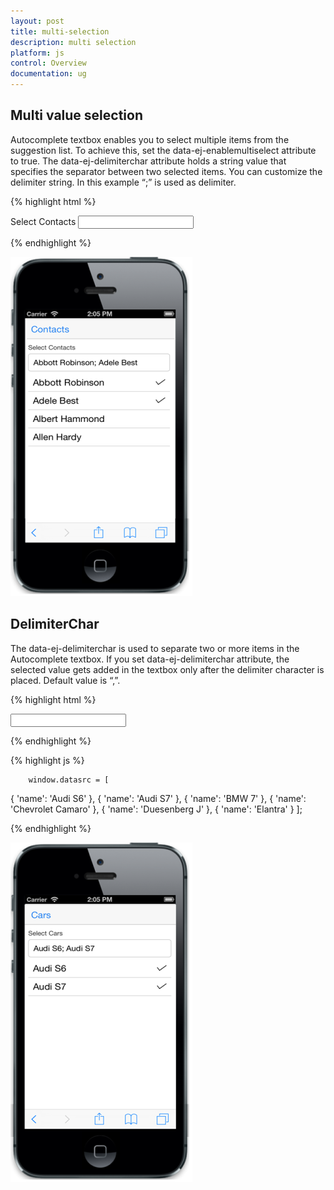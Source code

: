 ```yaml
---
layout: post
title: multi-selection
description: multi selection
platform: js
control: Overview
documentation: ug
---
```



## Multi value selection

Autocomplete textbox enables you to select multiple items from the suggestion list. To achieve this, set the data-ej-enablemultiselect attribute to true. The data-ej-delimiterchar attribute holds a string value that specifies the separator between two selected items. You can customize the delimiter string. In this example “;” is used as delimiter.

{% highlight html %}


<label>Select Contacts</label>
     <!-- Autocomplete control -->
<input id="contacts" data-role="ejmautocomplete" data-ej-watermarktext="Search Contacts" data-ej-datasource="window.contacts" data-ej-fields-text ="name" data-ej-enablemultiselect=true data-ej-delimiterchar=";"/>


{% endhighlight %}



![](multi-selection_images\multi-value-selection_img1.png)


## DelimiterChar

The data-ej-delimiterchar is used to separate two or more items in the Autocomplete textbox. If you set data-ej-delimiterchar attribute, the selected value gets added in the textbox only after the delimiter character is placed. Default value is “,”.


{% highlight html %}

<input id="autocomplete_sample" data-role="ejmautocomplete"  data-ej-enablemultiselect="true" data-ej-delimiterchar=";" data-ej-datasource="window.datasrc" data-ej-fields-text="name" />


{% endhighlight %}



{% highlight js %}

        window.datasrc = [
{ 'name': 'Audi S6' },
{ 'name': 'Audi S7' },
{ 'name': 'BMW 7' },
{ 'name': 'Chevrolet Camaro' },
{ 'name': 'Duesenberg J' },
{ 'name': 'Elantra' }
];


{% endhighlight %}




![](multi-selection_images\delimiterchar_img1.png)